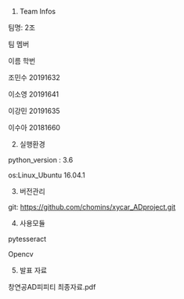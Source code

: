 1. Team Infos

팀명: 2조

팀 멤버

이름	   학번

조민수 20191632

이소영	20191641

이강민	20191635	

이수아 20181660 


2. 실행환경

python_version : 3.6

os:Linux_Ubuntu 16.04.1


3. 버전관리

git: https://github.com/chomins/xycar_ADproject.git


4. 사용모듈

pytesseract

Opencv

5. 발표 자료

창연공AD피피티 최종자료.pdf
